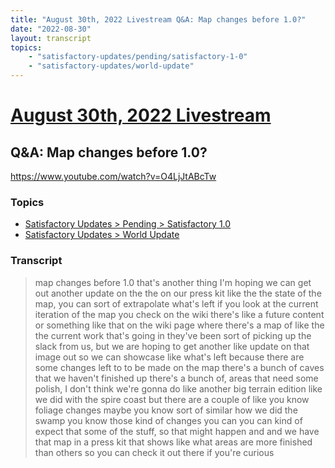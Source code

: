 ```yaml
---
title: "August 30th, 2022 Livestream Q&A: Map changes before 1.0?"
date: "2022-08-30"
layout: transcript
topics:
    - "satisfactory-updates/pending/satisfactory-1-0"
    - "satisfactory-updates/world-update"
---
```

# [August 30th, 2022 Livestream](../2022-08-30.md)
## Q&A: Map changes before 1.0?
https://www.youtube.com/watch?v=O4LjJtABcTw

### Topics
* [Satisfactory Updates > Pending > Satisfactory 1.0](../topics/satisfactory-updates/pending/satisfactory-1-0.md)
* [Satisfactory Updates > World Update](../topics/satisfactory-updates/world-update.md)

### Transcript

> map changes before 1.0 that's another thing I'm hoping we can get out another update on the the on our press kit like the the state of the map, you can sort of extrapolate what's left if you look at the current iteration of the map you check on the wiki there's like a future content or something like that on the wiki page where there's a map of like the the current work that's going in they've been sort of picking up the slack from us, but we are hoping to get another like update on that image out so we can showcase like what's left because there are some changes left to to be made on the map there's a bunch of caves that we haven't finished up there's a bunch of, areas that need some polish, I don't think we're gonna do like another big terrain edition like we did with the spire coast but there are a couple of like you know foliage changes maybe you know sort of similar how we did the swamp you know those kind of changes you can you can kind of expect that some of the stuff, so that might happen and and we have that map in a press kit that shows like what areas are more finished than others so you can check it out there if you're curious

